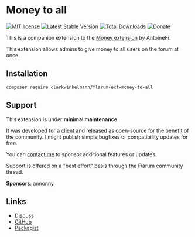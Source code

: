 # Money to all

[![MIT license](https://img.shields.io/badge/license-MIT-blue.svg)](https://github.com/clarkwinkelmann/flarum-ext-money-to-all/blob/master/LICENSE.txt) [![Latest Stable Version](https://img.shields.io/packagist/v/clarkwinkelmann/flarum-ext-money-to-all.svg)](https://packagist.org/packages/clarkwinkelmann/flarum-ext-money-to-all) [![Total Downloads](https://img.shields.io/packagist/dt/clarkwinkelmann/flarum-ext-money-to-all.svg)](https://packagist.org/packages/clarkwinkelmann/flarum-ext-money-to-all) [![Donate](https://img.shields.io/badge/paypal-donate-yellow.svg)](https://www.paypal.me/clarkwinkelmann)

This is a companion extension to the [Money extension](https://github.com/AntoineFr/flarum-ext-money) by AntoineFr.

This extension allows admins to give money to all users on the forum at once.

## Installation

    composer require clarkwinkelmann/flarum-ext-money-to-all

## Support

This extension is under **minimal maintenance**.

It was developed for a client and released as open-source for the benefit of the community.
I might publish simple bugfixes or compatibility updates for free.

You can [contact me](https://clarkwinkelmann.com/flarum) to sponsor additional features or updates.

Support is offered on a "best effort" basis through the Flarum community thread.

**Sponsors**: annonny

## Links

- [Discuss](https://discuss.flarum.org/d/31843)
- [GitHub](https://github.com/clarkwinkelmann/flarum-ext-money-to-all)
- [Packagist](https://packagist.org/packages/clarkwinkelmann/flarum-ext-money-to-all)
